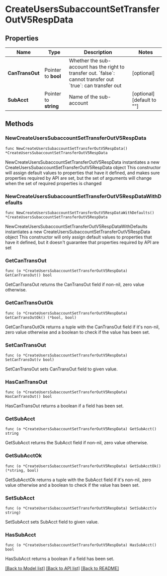 # CreateUsersSubaccountSetTransferOutV5RespData

## Properties

Name | Type | Description | Notes
------------ | ------------- | ------------- | -------------
**CanTransOut** | Pointer to **bool** | Whether the sub-account has the right to transfer out.   &#x60;false&#x60;: cannot transfer out   &#x60;true&#x60;: can transfer out | [optional] 
**SubAcct** | Pointer to **string** | Name of the sub-account | [optional] [default to ""]

## Methods

### NewCreateUsersSubaccountSetTransferOutV5RespData

`func NewCreateUsersSubaccountSetTransferOutV5RespData() *CreateUsersSubaccountSetTransferOutV5RespData`

NewCreateUsersSubaccountSetTransferOutV5RespData instantiates a new CreateUsersSubaccountSetTransferOutV5RespData object
This constructor will assign default values to properties that have it defined,
and makes sure properties required by API are set, but the set of arguments
will change when the set of required properties is changed

### NewCreateUsersSubaccountSetTransferOutV5RespDataWithDefaults

`func NewCreateUsersSubaccountSetTransferOutV5RespDataWithDefaults() *CreateUsersSubaccountSetTransferOutV5RespData`

NewCreateUsersSubaccountSetTransferOutV5RespDataWithDefaults instantiates a new CreateUsersSubaccountSetTransferOutV5RespData object
This constructor will only assign default values to properties that have it defined,
but it doesn't guarantee that properties required by API are set

### GetCanTransOut

`func (o *CreateUsersSubaccountSetTransferOutV5RespData) GetCanTransOut() bool`

GetCanTransOut returns the CanTransOut field if non-nil, zero value otherwise.

### GetCanTransOutOk

`func (o *CreateUsersSubaccountSetTransferOutV5RespData) GetCanTransOutOk() (*bool, bool)`

GetCanTransOutOk returns a tuple with the CanTransOut field if it's non-nil, zero value otherwise
and a boolean to check if the value has been set.

### SetCanTransOut

`func (o *CreateUsersSubaccountSetTransferOutV5RespData) SetCanTransOut(v bool)`

SetCanTransOut sets CanTransOut field to given value.

### HasCanTransOut

`func (o *CreateUsersSubaccountSetTransferOutV5RespData) HasCanTransOut() bool`

HasCanTransOut returns a boolean if a field has been set.

### GetSubAcct

`func (o *CreateUsersSubaccountSetTransferOutV5RespData) GetSubAcct() string`

GetSubAcct returns the SubAcct field if non-nil, zero value otherwise.

### GetSubAcctOk

`func (o *CreateUsersSubaccountSetTransferOutV5RespData) GetSubAcctOk() (*string, bool)`

GetSubAcctOk returns a tuple with the SubAcct field if it's non-nil, zero value otherwise
and a boolean to check if the value has been set.

### SetSubAcct

`func (o *CreateUsersSubaccountSetTransferOutV5RespData) SetSubAcct(v string)`

SetSubAcct sets SubAcct field to given value.

### HasSubAcct

`func (o *CreateUsersSubaccountSetTransferOutV5RespData) HasSubAcct() bool`

HasSubAcct returns a boolean if a field has been set.


[[Back to Model list]](../README.md#documentation-for-models) [[Back to API list]](../README.md#documentation-for-api-endpoints) [[Back to README]](../README.md)


